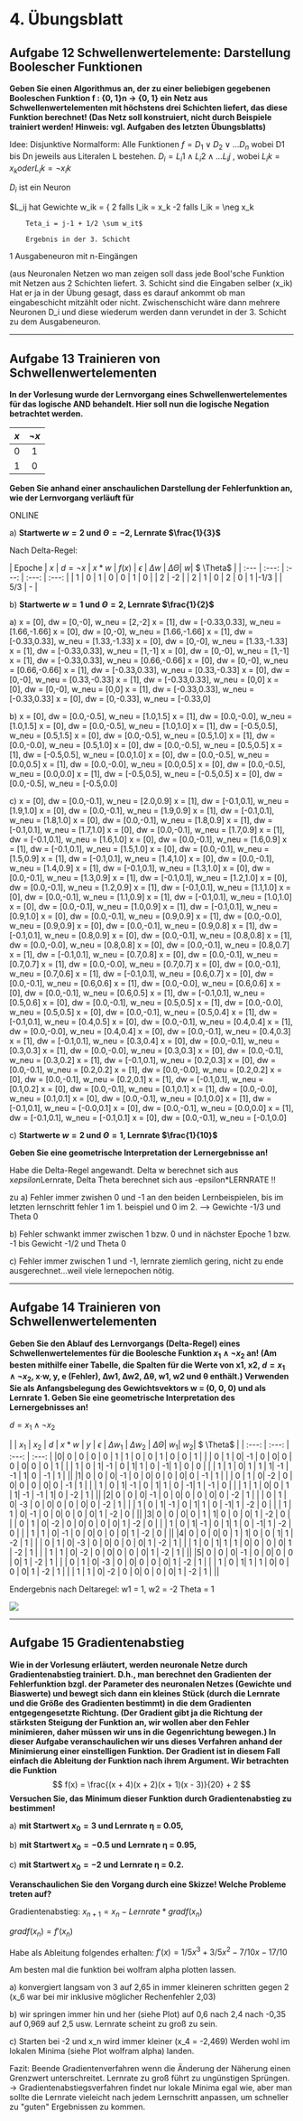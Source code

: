 # 4. Übungsblatt
## Aufgabe 12 Schwellenwertelemente: Darstellung Boolescher Funktionen
**Geben Sie einen Algorithmus an, der zu einer beliebigen gegebenen Booleschen Funktion f : {0, 1}n → {0, 1} ein Netz aus Schwellenwertelementen mit höchstens drei Schichten liefert, das diese Funktion berechnet! (Das Netz soll konstruiert, nicht durch Beispiele trainiert werden! Hinweis: vgl. Aufgaben des letzten Übungsblatts)**

Idee: Disjunktive Normalform:
Alle Funktionen $f = D_1 \lor D_2 \lor ... D_n$
wobei D1 bis Dn jeweils aus Literalen L bestehen.
$D_i = L_i1 \land L_i2 \land ... L_ij$ , wobei $L_ik = x_k oder L_ik = \neg x_ik$

$D_i$ ist ein Neuron

$L_ij hat Gewichte w_ik = { 2 falls l_ik = x_k
                            -2 falls l_ik = \neg x_k

        Teta_i = j-1 + 1/2 \sum w_it$

        Ergebnis in der 3. Schicht
  1 Ausgabeneuron mit n-Eingängen    

  (aus Neuronalen Netzen wo man zeigen soll dass jede Bool'sche Funktion mit Netzen aus 2 Schichten liefert. 3. Schicht sind die Eingaben selber (x_ik) Hat er ja in der Übung gesagt, dass es darauf ankommt ob man eingabeschicht mitzählt oder nicht. Zwischenschicht wäre dann mehrere Neuronen D_i und diese wiederum werden dann verundet in der 3. Schicht zu dem Ausgabeneuron.


---
## Aufgabe 13 Trainieren von Schwellenwertelementen
**In der Vorlesung wurde der Lernvorgang eines Schwellenwertelementes für das logische AND behandelt. Hier soll nun die logische Negation betrachtet werden.**

| $x$ | $\neg x$|
| :---: | :---: |
| 0 | 1 |
| 1 | 0 |

**Geben Sie anhand einer anschaulichen Darstellung der Fehlerfunktion an, wie der Lernvorgang verläuft für**

ONLINE

a) **Startwerte $w = 2$ und $\Theta = -2$, Lernrate $\frac{1}{3}$**

Nach Delta-Regel:

| Epoche | $x$ | $d=\neg x$ | $x*w$ | $f(x)$ | $\epsilon$ | $\Delta w$ | $\Delta \Theta$| $w$| $ \Theta$ |
| :--- | :---: | :---: | :---: | :---: |
| 1 | 0 | 1 | 0 | 0 | 1 |  0  | |  2  | -2 |
| 2 | 1 | 0 | 2 | 0 | 1 |-1/3 | | 5/3 | - |

b) **Startwerte $w = 1$ und $\Theta = 2$, Lernrate $\frac{1}{2}$**

a)
x = [0], dw = [0,-0], w_neu = [2,-2]
x = [1], dw = [-0.33,0.33], w_neu = [1.66,-1.66]
x = [0], dw = [0,-0], w_neu = [1.66,-1.66]
x = [1], dw = [-0.33,0.33], w_neu = [1.33,-1.33]
x = [0], dw = [0,-0], w_neu = [1.33,-1.33]
x = [1], dw = [-0.33,0.33], w_neu = [1,-1]
x = [0], dw = [0,-0], w_neu = [1,-1]
x = [1], dw = [-0.33,0.33], w_neu = [0.66,-0.66]
x = [0], dw = [0,-0], w_neu = [0.66,-0.66]
x = [1], dw = [-0.33,0.33], w_neu = [0.33,-0.33]
x = [0], dw = [0,-0], w_neu = [0.33,-0.33]
x = [1], dw = [-0.33,0.33], w_neu = [0,0]
x = [0], dw = [0,-0], w_neu = [0,0]
x = [1], dw = [-0.33,0.33], w_neu = [-0.33,0.33]
x = [0], dw = [0,-0.33], w_neu = [-0.33,0]

b)
x = [0], dw = [0.0,-0.5], w_neu = [1.0,1.5]
x = [1], dw = [0.0,-0.0], w_neu = [1.0,1.5]
x = [0], dw = [0.0,-0.5], w_neu = [1.0,1.0]
x = [1], dw = [-0.5,0.5], w_neu = [0.5,1.5]
x = [0], dw = [0.0,-0.5], w_neu = [0.5,1.0]
x = [1], dw = [0.0,-0.0], w_neu = [0.5,1.0]
x = [0], dw = [0.0,-0.5], w_neu = [0.5,0.5]
x = [1], dw = [-0.5,0.5], w_neu = [0.0,1.0]
x = [0], dw = [0.0,-0.5], w_neu = [0.0,0.5]
x = [1], dw = [0.0,-0.0], w_neu = [0.0,0.5]
x = [0], dw = [0.0,-0.5], w_neu = [0.0,0.0]
x = [1], dw = [-0.5,0.5], w_neu = [-0.5,0.5]
x = [0], dw = [0.0,-0.5], w_neu = [-0.5,0.0]

c)
x = [0], dw = [0.0,-0.1], w_neu = [2.0,0.9]
x = [1], dw = [-0.1,0.1], w_neu = [1.9,1.0]
x = [0], dw = [0.0,-0.1], w_neu = [1.9,0.9]
x = [1], dw = [-0.1,0.1], w_neu = [1.8,1.0]
x = [0], dw = [0.0,-0.1], w_neu = [1.8,0.9]
x = [1], dw = [-0.1,0.1], w_neu = [1.7,1.0]
x = [0], dw = [0.0,-0.1], w_neu = [1.7,0.9]
x = [1], dw = [-0.1,0.1], w_neu = [1.6,1.0]
x = [0], dw = [0.0,-0.1], w_neu = [1.6,0.9]
x = [1], dw = [-0.1,0.1], w_neu = [1.5,1.0]
x = [0], dw = [0.0,-0.1], w_neu = [1.5,0.9]
x = [1], dw = [-0.1,0.1], w_neu = [1.4,1.0]
x = [0], dw = [0.0,-0.1], w_neu = [1.4,0.9]
x = [1], dw = [-0.1,0.1], w_neu = [1.3,1.0]
x = [0], dw = [0.0,-0.1], w_neu = [1.3,0.9]
x = [1], dw = [-0.1,0.1], w_neu = [1.2,1.0]
x = [0], dw = [0.0,-0.1], w_neu = [1.2,0.9]
x = [1], dw = [-0.1,0.1], w_neu = [1.1,1.0]
x = [0], dw = [0.0,-0.1], w_neu = [1.1,0.9]
x = [1], dw = [-0.1,0.1], w_neu = [1.0,1.0]
x = [0], dw = [0.0,-0.1], w_neu = [1.0,0.9]
x = [1], dw = [-0.1,0.1], w_neu = [0.9,1.0]
x = [0], dw = [0.0,-0.1], w_neu = [0.9,0.9]
x = [1], dw = [0.0,-0.0], w_neu = [0.9,0.9]
x = [0], dw = [0.0,-0.1], w_neu = [0.9,0.8]
x = [1], dw = [-0.1,0.1], w_neu = [0.8,0.9]
x = [0], dw = [0.0,-0.1], w_neu = [0.8,0.8]
x = [1], dw = [0.0,-0.0], w_neu = [0.8,0.8]
x = [0], dw = [0.0,-0.1], w_neu = [0.8,0.7]
x = [1], dw = [-0.1,0.1], w_neu = [0.7,0.8]
x = [0], dw = [0.0,-0.1], w_neu = [0.7,0.7]
x = [1], dw = [0.0,-0.0], w_neu = [0.7,0.7]
x = [0], dw = [0.0,-0.1], w_neu = [0.7,0.6]
x = [1], dw = [-0.1,0.1], w_neu = [0.6,0.7]
x = [0], dw = [0.0,-0.1], w_neu = [0.6,0.6]
x = [1], dw = [0.0,-0.0], w_neu = [0.6,0.6]
x = [0], dw = [0.0,-0.1], w_neu = [0.6,0.5]
x = [1], dw = [-0.1,0.1], w_neu = [0.5,0.6]
x = [0], dw = [0.0,-0.1], w_neu = [0.5,0.5]
x = [1], dw = [0.0,-0.0], w_neu = [0.5,0.5]
x = [0], dw = [0.0,-0.1], w_neu = [0.5,0.4]
x = [1], dw = [-0.1,0.1], w_neu = [0.4,0.5]
x = [0], dw = [0.0,-0.1], w_neu = [0.4,0.4]
x = [1], dw = [0.0,-0.0], w_neu = [0.4,0.4]
x = [0], dw = [0.0,-0.1], w_neu = [0.4,0.3]
x = [1], dw = [-0.1,0.1], w_neu = [0.3,0.4]
x = [0], dw = [0.0,-0.1], w_neu = [0.3,0.3]
x = [1], dw = [0.0,-0.0], w_neu = [0.3,0.3]
x = [0], dw = [0.0,-0.1], w_neu = [0.3,0.2]
x = [1], dw = [-0.1,0.1], w_neu = [0.2,0.3]
x = [0], dw = [0.0,-0.1], w_neu = [0.2,0.2]
x = [1], dw = [0.0,-0.0], w_neu = [0.2,0.2]
x = [0], dw = [0.0,-0.1], w_neu = [0.2,0.1]
x = [1], dw = [-0.1,0.1], w_neu = [0.1,0.2]
x = [0], dw = [0.0,-0.1], w_neu = [0.1,0.1]
x = [1], dw = [0.0,-0.0], w_neu = [0.1,0.1]
x = [0], dw = [0.0,-0.1], w_neu = [0.1,0.0]
x = [1], dw = [-0.1,0.1], w_neu = [-0.0,0.1]
x = [0], dw = [0.0,-0.1], w_neu = [0.0,0.0]
x = [1], dw = [-0.1,0.1], w_neu = [-0.1,0.1]
x = [0], dw = [0.0,-0.1], w_neu = [-0.1,0.0]

c) **Startwerte $w=2$ und $\Theta = 1$, Lernrate $\frac{1}{10}$**

**Geben Sie eine geometrische Interpretation der Lernergebnisse an!**

Habe die Delta-Regel angewandt. Delta w berechnet sich aus x*epsilon*Lernrate, Delta Theta berechnet sich aus -epsilon*LERNRATE !! 

zu a) Fehler immer zwishen 0 und -1 an den beiden Lernbeispielen, bis im letzten lernschritt fehler 1 im 1. beispiel und 0 im 2. --> Gewichte -1/3 und Theta 0

b) Fehler schwankt immer zwischen 1 bzw. 0 und in nächster Epoche 1 bzw. -1  bis Gewicht -1/2 und Theta 0

c) Fehler immer zwischen 1 und -1, lernrate ziemlich gering, nicht zu ende ausgerechnet...weil viele lernepochen nötig.

---
## Aufgabe 14 Trainieren von Schwellenwertelementen
**Geben Sie den Ablauf des Lernvorgangs (Delta-Regel) eines Schwellenwertelementes für die Boolesche Funktion $x_1 \land \neg x_2$ an! (Am besten mithilfe einer Tabelle, die Spalten für die Werte von x1, x2, $d = x_1 \land \neg x_2$, x·w, y, e (Fehler), ∆w1, ∆w2, ∆θ, w1, w2 und θ enthält.) Verwenden Sie als Anfangsbelegung des Gewichtsvektors w = (0, 0, 0) und als Lernrate 1. Geben Sie eine geometrische Interpretation des Lernergebnisses an!**

$d=x_1 \land \neg x_2$

|  | $x_1$ | $x_2$ | $d$ | $x*w$ | $y$ | $\epsilon$ | $\Delta w_1$ | $\Delta w_2$ | $\Delta \Theta$| $w_1$| $w_2$| $ \Theta$ |
| :---: | :---: | :---: | :---: |
|0|  0 |  0 | 0 |  0  | 1 | 1 |  0  |  0  |  1 |  0 |  0 | 1 |
| |  0 |  1 | 0| -1  | 0 | 0|  0  |  0  |  0|  0 |  0 | 1 |
| |  1 |  0 | 1| -1  | 0 | 1|  1  |  0  | -1|  1 |  0 | 0 |
| |  1 |  1 | 0|  1  | 1 | 1| -1  | -1  |  1|  0 | -1 | 1 |
||
|1|  0 |  0 | 0| -1  | 0 | 0|  0  |  0  |  0|  0 | -1 | 1 |
| |  0 |  1 | 0| -2  | 0 | 0|  0  |  0  |  0|  0 | -1 | 1 |
| |  1 |  0 | 1| -1  | 0 | 1|  1  |  0  | -1|  1 | -1 | 0 |
| |  1 |  1 | 0|  0  | 1 | 1| -1  | -1  |  1|  0 | -2 | 1 |
||
|2|  0 |  0 | 0| -1  | 0 | 0|  0  |  0  |  0|  0 | -2 | 1 |
| |  0 |  1 | 0| -3  | 0 | 0|  0  |  0  |  0|  0 | -2 | 1 |
| |  1 |  0 | 1| -1  | 0 | 1|  1  |  0  | -1|  1 | -2 | 0 |
| |  1 |  1 | 0| -1  | 0 | 0|  0  |  0  |  0|  1 | -2 | 0 |
||
|3|  0 |  0 | 0|  0  | 1 | 1|  0  |  0  |  0|  1 | -2 | 0 |
| |  0 |  1 | 0| -2  | 0 | 0|  0  |  0  |  0|  1 | -2 | 0 |
| |  1 |  0 | 1| -1  | 0 | 1|  1  |  0  | -1|  1 | -2 | 0 |
| |  1 |  1 | 0| -1  | 0 | 0|  0  |  0  |  0|  1 | -2 | 0 |
||
|4|  0 |  0 | 0|  0  | 1 | 1|  0  |  0  |  1|  1 | -2 | 1 |
| |  0 |  1 | 0| -3  | 0 | 0|  0  |  0  |  0|  1 | -2 | 1 |
| |  1 |  0 | 1|  1  | 1 | 0|  0  |  0  |  0|  1 | -2 | 1 |
| |  1 |  1 | 0| -2  | 0 | 0|  0  |  0  |  0|  1 | -2 | 1 |
||
|5|  0 |  0 | 0| -1  | 0 | 0|  0  |  0  |  0|  1 | -2 | 1 |
| |  0 |  1 | 0| -3  | 0 | 0|  0  |  0  |  0|  1 | -2 | 1 |
| |  1 |  0 | 1|  1  | 1 | 0|  0  |  0  |  0|  1 | -2 | 1 |
| |  1 |  1 | 0| -2  | 0 | 0|  0  |  0  |  0|  1 | -2 | 1 |
||

Endergebnis nach Deltaregel: w1 = 1, w2 = -2 Theta = 1

![](Aufgabe14.jpg)

---
## Aufgabe 15 Gradientenabstieg
**Wie in der Vorlesung erläutert, werden neuronale Netze durch Gradientenabstieg trainiert. D.h., man berechnet den Gradienten der Fehlerfunktion bzgl. der Parameter des neuronalen Netzes (Gewichte und Biaswerte) und bewegt sich dann ein kleines Stück (durch die Lernrate und die Größe des Gradienten bestimmt) in die dem Gradienten entgegengesetzte Richtung. (Der Gradient gibt ja die Richtung der stärksten Steigung der Funktion an, wir wollen aber den Fehler minimieren, daher müssen wir uns in die Gegenrichtung bewegen.) In dieser Aufgabe veranschaulichen wir uns dieses Verfahren anhand der Minimierung einer einstelligen Funktion. Der Gradient ist in diesem Fall einfach die Ableitung der Funktion nach ihrem Argument. Wir betrachten die Funktion**
$$ f(x) = \frac{(x + 4)(x + 2)(x + 1)(x - 3)}{20} + 2 $$
**Versuchen Sie, das Minimum dieser Funktion durch Gradientenabstieg zu bestimmen!**

a) **mit Startwert $x_0 = 3$ und Lernrate η = 0.05,**

b) **mit Startwert $x_0 = -0.5$ und Lernrate η = 0.95,**

c) **mit Startwert $x_0 = -2$ und Lernrate η = 0.2.**

**Veranschaulichen Sie den Vorgang durch eine Skizze! Welche Probleme treten auf?**


Gradientenabstieg:
$x_{n+1} = x_n - Lernrate * grad f(x_n)$

$grad f(x_n) = f'(x_n)$

Habe als Ableitung folgendes erhalten: $f'(x) = 1/5 x^3 + 3/5 x^2 - 7/10 x - 17/10$

Am besten mal die funktion bei wolfram alpha plotten lassen.

a) konvergiert langsam von 3 auf 2,65 in immer kleineren schritten gegen 2 (x_6 war bei mir inklusive möglicher Rechenfehler 2,03)

b) wir springen immer hin und her (siehe Plot) auf 0,6 nach 2,4 nach -0,35 auf 0,969 auf 2,5 usw.
  Lernrate scheint zu groß zu sein.

c) Starten bei -2 und x_n wird immer kleiner (x_4 = -2,469)
   Werden wohl im lokalen Minima (siehe Plot wolfram alpha) landen.

Fazit: Beende Gradientenverfahren wenn die Änderung der Näherung einen Grenzwert unterschreitet.
Lernrate zu groß führt zu ungünstigen Sprüngen.
-> Gradientenabstiegsverfahren findet nur lokale Minima egal wie, aber man sollte die Lernrate vieleicht nach jedem Lernschritt anpassen, um schneller zu "guten" Ergebnissen zu kommen.
